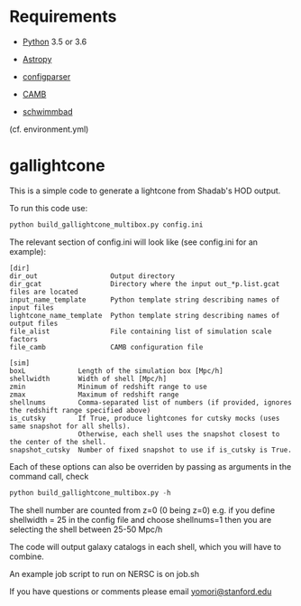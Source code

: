 # Requirements

* [Python](http://www.python.org) 3.5 or 3.6

* [Astropy](http://www.astropy.org)

* [configparser](https://docs.python.org/3/library/configparser.html)

* [CAMB](https://camb.readthedocs.io/en/latest/)

* [schwimmbad](https://schwimmbad.readthedocs.io/en/latest/)

(cf. environment.yml)

# gallightcone

This is a simple code to generate a lightcone from Shadab's HOD output.

To run this code use:

```python 
python build_gallightcone_multibox.py config.ini
```
The relevant section of config.ini will look like (see config.ini for an example):
```
[dir]
dir_out                  Output directory
dir_gcat                 Directory where the input out_*p.list.gcat files are located
input_name_template      Python template string describing names of input files
lightcone_name_template  Python template string describing names of output files
file_alist               File containing list of simulation scale factors
file_camb                CAMB configuration file

[sim]
boxL             Length of the simulation box [Mpc/h]
shellwidth       Width of shell [Mpc/h]
zmin             Minimum of redshift range to use
zmax             Maximum of redshift range
shellnums        Comma-separated list of numbers (if provided, ignores the redshift range specified above)
is_cutsky        If True, produce lightcones for cutsky mocks (uses same snapshot for all shells).
                 Otherwise, each shell uses the snapshot closest to the center of the shell.
snapshot_cutsky  Number of fixed snapshot to use if is_cutsky is True.
```

Each of these options can also be overriden by passing as arguments in the command call, check

```python
python build_gallightcone_multibox.py -h
```

The shell number are counted from z=0 (0 being z=0)
e.g. if you define shellwidth = 25 in the config file and choose shellnums=1 then you are selecting the shell between 25-50 Mpc/h 

The code will output galaxy catalogs in each shell, which you will have to combine.

An example job script to run on NERSC is on job.sh

If you have questions or comments please email yomori@stanford.edu

